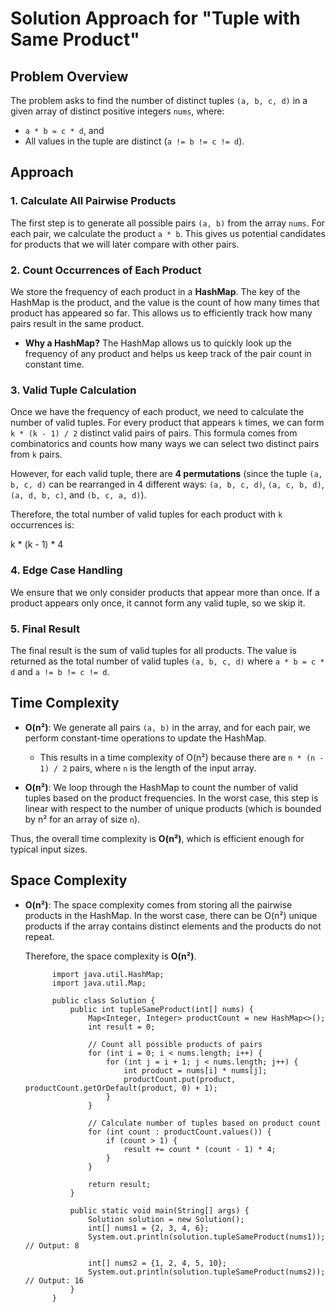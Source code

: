 # Solution Approach for "Tuple with Same Product"

## Problem Overview

The problem asks to find the number of distinct tuples `(a, b, c, d)` in a given array of distinct positive integers `nums`, where:

- `a * b = c * d`, and
- All values in the tuple are distinct (`a != b != c != d`).

## Approach

### 1. **Calculate All Pairwise Products**

The first step is to generate all possible pairs `(a, b)` from the array `nums`. For each pair, we calculate the product `a * b`. This gives us potential candidates for products that we will later compare with other pairs.

### 2. **Count Occurrences of Each Product**

We store the frequency of each product in a **HashMap**. The key of the HashMap is the product, and the value is the count of how many times that product has appeared so far. This allows us to efficiently track how many pairs result in the same product.

- **Why a HashMap?**
  The HashMap allows us to quickly look up the frequency of any product and helps us keep track of the pair count in constant time.

### 3. **Valid Tuple Calculation**

Once we have the frequency of each product, we need to calculate the number of valid tuples. For every product that appears `k` times, we can form `k * (k - 1) / 2` distinct valid pairs of pairs. This formula comes from combinatorics and counts how many ways we can select two distinct pairs from `k` pairs.

However, for each valid tuple, there are **4 permutations** (since the tuple `(a, b, c, d)` can be rearranged in 4 different ways: `(a, b, c, d)`, `(a, c, b, d)`, `(a, d, b, c)`, and `(b, c, a, d)`).

Therefore, the total number of valid tuples for each product with `k` occurrences is:

k * (k - 1) * 4

### 4. **Edge Case Handling**

We ensure that we only consider products that appear more than once. If a product appears only once, it cannot form any valid tuple, so we skip it.

### 5. **Final Result**

The final result is the sum of valid tuples for all products. The value is returned as the total number of valid tuples `(a, b, c, d)` where `a * b = c * d` and `a != b != c != d`.

## Time Complexity

- **O(n²)**: We generate all pairs `(a, b)` in the array, and for each pair, we perform constant-time operations to update the HashMap.
  - This results in a time complexity of O(n²) because there are `n * (n - 1) / 2` pairs, where `n` is the length of the input array.

- **O(n²)**: We loop through the HashMap to count the number of valid tuples based on the product frequencies. In the worst case, this step is linear with respect to the number of unique products (which is bounded by n² for an array of size `n`).

Thus, the overall time complexity is **O(n²)**, which is efficient enough for typical input sizes.

## Space Complexity

- **O(n²)**: The space complexity comes from storing all the pairwise products in the HashMap. In the worst case, there can be O(n²) unique products if the array contains distinct elements and the products do not repeat.
  
  Therefore, the space complexity is **O(n²)**.


            
            import java.util.HashMap;
            import java.util.Map;
            
            public class Solution {
                public int tupleSameProduct(int[] nums) {
                    Map<Integer, Integer> productCount = new HashMap<>();
                    int result = 0;
            
                    // Count all possible products of pairs
                    for (int i = 0; i < nums.length; i++) {
                        for (int j = i + 1; j < nums.length; j++) {
                            int product = nums[i] * nums[j];
                            productCount.put(product, productCount.getOrDefault(product, 0) + 1);
                        }
                    }
            
                    // Calculate number of tuples based on product count
                    for (int count : productCount.values()) {
                        if (count > 1) {
                            result += count * (count - 1) * 4;
                        }
                    }
            
                    return result;
                }
            
                public static void main(String[] args) {
                    Solution solution = new Solution();
                    int[] nums1 = {2, 3, 4, 6};
                    System.out.println(solution.tupleSameProduct(nums1)); // Output: 8
            
                    int[] nums2 = {1, 2, 4, 5, 10};
                    System.out.println(solution.tupleSameProduct(nums2)); // Output: 16
                }
            }
            
